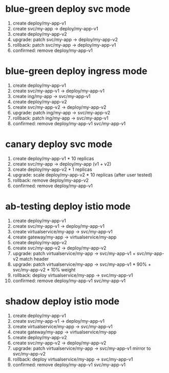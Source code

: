 # blue-green deploy svc mode

1. create deploy/my-app-v1
2. create svc/my-app -> deploy/my-app-v1
3. create deploy/my-app-v2
4. upgrade: patch svc/my-app -> deploy/my-app-v2
5. rollback: patch svc/my-app -> deploy/my-app-v1
6. confirmed: remove deploy/my-app-v1

# blue-green deploy ingress mode

1. create deploy/my-app-v1
2. create svc/my-app-v1 -> deploy/my-app-v1
3. create ing/my-app -> svc/my-app-v1
4. create deploy/my-app-v2
5. create svc/my-app-v2 -> deploy/my-app-v2
6. upgrade: patch ing/my-app -> svc/my-app-v2
7. rollback: patch ing/my-app -> svc/my-app-v1
8. confirmed: remove deploy/my-app-v1 svc/my-app-v1

# canary deploy svc mode

1. create deploy/my-app-v1 * 10 replicas
2. create svc/my-app -> deploy/my-app (v1 + v2)
3. create deploy/my-app-v2 * 1 replicas
4. upgrade: scale deploy/my-app-v2 * 10 replicas (after user tested)
5. rollback: remove deploy/my-app-v2
5. confirmed: remove deploy/my-app-v1

# ab-testing deploy istio mode

1. create deploy/my-app-v1
2. create svc/my-app-v1 -> deploy/my-app-v1
3. create virtualservice/my-app -> svc/my-app-v1
4. create gateway/my-app -> virtualservice/my-app
5. create deploy/my-app-v2
6. create svc/my-app-v2 -> deploy/my-app-v2
7. upgrade: patch virtualservice/my-app -> svc/my-app-v1 + svc/my-app-v2 match header
7. upgrade: patch virtualservice/my-app -> svc/my-app-v1 * 90% + svc/my-app-v2 * 10% weight
8. rollback: deploy virtualservice/my-app -> svc/my-app-v1
9. confirmed: remove deploy/my-app-v1 svc/my-app-v1

#  shadow deploy istio mode

1. create deploy/my-app-v1
2. create svc/my-app-v1 -> deploy/my-app-v1
3. create virtualservice/my-app -> svc/my-app-v1
4. create gateway/my-app -> virtualservice/my-app
5. create deploy/my-app-v2
6. create svc/my-app-v2 -> deploy/my-app-v2
7. upgrade: patch virtualservice/my-app -> svc/my-app-v1 mirror to svc/my-app-v2
8. rollback: deploy virtualservice/my-app -> svc/my-app-v1
9. confirmed: remove deploy/my-app-v1 svc/my-app-v1
